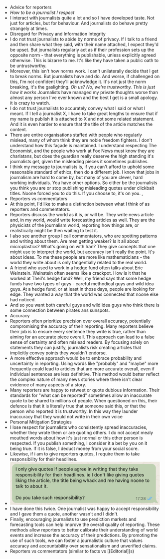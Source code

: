 - Advice for reporters
- *How to be a journalist I respect*
- I interact with journalists quite a lot and so I have developed taste. Not just for articles, but for behaviour. And journalists do behave pretty strangely at times.
- Disregard for Privacy and Information Integrity
- I do not trust journalists to abide by norms of privacy. If I talk to a friend and then share what they said, with their name attached, I expect they'd be upset. But journalists regularly act as if their profession sets up the opposite norm - that everything is publishable, unless explicitly agreed otherwise. This is bizarre to me. It's like they have taken a public oath to be untrustworthy.
- Moreover, this isn't how norms work. I can't unilaterally decide that I get to break norms. But journalists have and do. And worse, if challenged on this, I'm not confident they'll acknowledge it. It's not just the norm breaking, it's the gaslighting. *Oh us? No, we're trustworthy. This is just how it works* Journalists have managed my private thoughts worse than almost any person I've ever known and the best I get is a small apology. it is crazy to watch.
- I do not trust journalists to accurately convey what I said or what I meant. If I tell a journalist X, I have to take great lengths to ensure that if my name is publish it is attached to X and not some related statement. And it is even harder to ensure that the title of the article matches the content.
- There are entire organisations staffed with people who regularly mislead, many of whom think they are noble freedom fighters. I don't understand how this façade is maintained. I understand respecting The Economist, and the people who work at Fox News must know they are charlatans, but does the guardian really deserve the high standing it's journalists get, given the misleading pieces it sometimes publishes.
- I think my message to journalists is, if you can't afford to uphold some reasonable standard of ethics, then do a different job. I know that jobs in journalism are hard to come by, but many of you are clever, hard working individuals. You have other options. So either be the journalists you think you are or stop publishing misleading quotes under clickbait titles. Noone forced you to do this. If you choose to, it's on you. ,
- Reporters vs commentators
- At this point, I'd like to make a distinction between what I think of as reporters and commentators.
- Reporters discuss the world as it is, or will be. They write news article and, in my world, would write forecasting articles as well. They are the physicists of the journalism world, reporting how things are, or realistically might be then waiting to test it.
- I also see another group I call commentators, who are spotting patterns and writing about them. Are men getting weaker? Is it all about microplastics? What's going on with Iran? They give concepts that one might use to interpret the world, but accuracy isn't really the point. It's about ideas. To me these people are more like mathematicians - the world they write about is only tangentially related to the real world.
- A friend who used to work in a hedge fund often talks about Eric Weinstein. Weinstein often seems like a crackpot. How is it that he worked at Theil's hedge fund? Well, my friend says that some hedge funds have two types of guys - careful methodical guys and wild idea guys. At a hedge fund, or at least in those days, people are looking for edge. They wanted a way that the world was connected that noone else had noticed.
- And so you want both careful guys and wild idea guys who think there is some connection between pirates ans sunspots.
- Accuracy
- Reporters often prioritize precision over overall accuracy, potentially compromising the accuracy of their reporting. Many reporters believe their job is to ensure every sentence they write is true, rather than aiming for an accurate piece overall. This approach can lead to a false sense of certainty and often mislead readers. By focusing solely on statements they can justify, journalists risk creating articles that implicitly convey points they wouldn't endorse.
- A more effective approach would be to embrace probability and uncertainty in reporting. Using words like "probably" and "maybe" more frequently could lead to articles that are more accurate overall, even if individual sentences are less definitive. This method would better reflect the complex nature of many news stories where there isn't clear evidence of many aspects of a story.
- Many reporters are happy to retweet or quote dubious information. Their standards for "what can be reported" sometimes allow an inaccurate quote to be shared to millions of people. When questioned on this, their defence is that it is literally true that someone said this, or that the person who reported it is trustworthy. In this way they launder inaccuracy that they would not write in their own voice
- Personal Mitigation Strategies
- I lose respect for journalists who consistently spread inaccuracies, whether they wrote them or are quoting others. I do not accept mealy mouthed words about how it's just normal or this other person is respected. If you publish something, I consider it a bet by you on it being true. If it is false, I deduct money from your social score.
- Likewise, if i am to give reporters quotes, I require them to take responsibility for their headlines.
- ![image.png](../assets/image_1727694210948_0.png)
- I have done this twice. One journalist was happy to accept responsibility and I gave them a quote, another wasn't and I didn't.
- Finally, encouraging journalists to use prediction markets and forecasting tools can help improve the overall quality of reporting. These methods allow reporters to better calibrate their understanding of world events and increase the accuracy of their predictions. By promoting the use of such tools, we can foster a journalistic culture that values accuracy and accountability over sensationalism and unverified claims.
- Reporters vs commentators (similar to facts vs [[Editorial]]s)